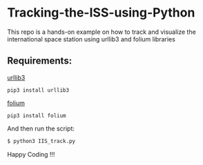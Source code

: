 # Tracking-the-ISS-using-Python
This repo is a hands-on example on how to track and visualize the international space station using urllib3 and folium libraries
## Requirements:
[urllib3](https://pypi.org/project/urllib3/)
```
pip3 install urllib3
```

[folium](https://pypi.org/project/folium/)
```
pip3 install folium
```

And then run the script:

  ```bash
  $ python3 IIS_track.py
  ```
Happy Coding !!!
